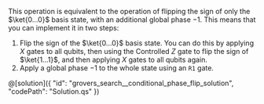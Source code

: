 This operation is equivalent to the operation of flipping the sign of only the $\ket{0...0}$ basis state, with an additional global phase $-1$.
This means that you can implement it in two steps:

1. Flip the sign of the $\ket{0...0}$ basis state.
   You can do this by applying $X$ gates to all qubits, then using the Controlled $Z$ gate to flip the sign of $\ket{1...1}$, and then applying $X$ gates to all qubits again.
2. Apply a global phase $-1$ to the whole state using an `R1` gate.

@[solution]({
    "id": "grovers_search__conditional_phase_flip_solution",
    "codePath": "Solution.qs"
})
